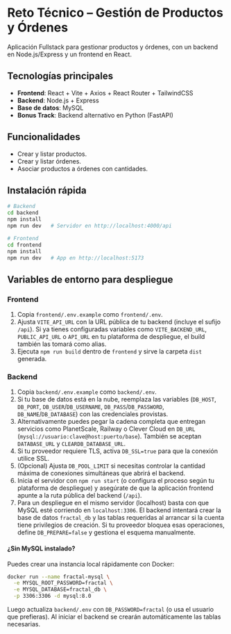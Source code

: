 # Reto Técnico – Gestión de Productos y Órdenes  

Aplicación Fullstack para gestionar productos y órdenes, con un backend en Node.js/Express y un frontend en React.  

## Tecnologías principales
- **Frontend**: React + Vite + Axios + React Router + TailwindCSS  
- **Backend**: Node.js + Express  
- **Base de datos**: MySQL  
- **Bonus Track**: Backend alternativo en Python (FastAPI)  

## Funcionalidades
- Crear y listar productos.  
- Crear y listar órdenes.  
- Asociar productos a órdenes con cantidades.  

## Instalación rápida

```bash
# Backend
cd backend
npm install
npm run dev   # Servidor en http://localhost:4000/api

# Frontend
cd frontend
npm install
npm run dev   # App en http://localhost:5173
```

## Variables de entorno para despliegue

### Frontend

1. Copia `frontend/.env.example` como `frontend/.env`.
2. Ajusta `VITE_API_URL` con la URL pública de tu backend (incluye el sufijo `/api`). Si ya tienes configuradas variables como `VITE_BACKEND_URL`, `PUBLIC_API_URL` o `API_URL` en tu plataforma de despliegue, el build también las tomará como alias.
3. Ejecuta `npm run build` dentro de `frontend` y sirve la carpeta `dist` generada.

### Backend

1. Copia `backend/.env.example` como `backend/.env`.
2. Si tu base de datos está en la nube, reemplaza las variables (`DB_HOST`, `DB_PORT`, `DB_USER`/`DB_USERNAME`, `DB_PASS`/`DB_PASSWORD`, `DB_NAME`/`DB_DATABASE`) con las credenciales provistas.
3. Alternativamente puedes pegar la cadena completa que entregan servicios como PlanetScale, Railway o Clever Cloud en `DB_URL` (`mysql://usuario:clave@host:puerto/base`). También se aceptan `DATABASE_URL` y `CLEARDB_DATABASE_URL`.
4. Si tu proveedor requiere TLS, activa `DB_SSL=true` para que la conexión utilice SSL.
5. (Opcional) Ajusta `DB_POOL_LIMIT` si necesitas controlar la cantidad máxima de conexiones simultáneas que abrirá el backend.
6. Inicia el servidor con `npm run start` (o configura el proceso según tu plataforma de despliegue) y asegúrate de que la aplicación frontend apunte a la ruta pública del backend (`/api`).
7. Para un despliegue en el mismo servidor (localhost) basta con que MySQL esté corriendo en `localhost:3306`. El backend intentará crear la base de datos `fractal_db` y las tablas requeridas al arrancar si la cuenta tiene privilegios de creación. Si tu proveedor bloquea esas operaciones, define `DB_PREPARE=false` y gestiona el esquema manualmente.

#### ¿Sin MySQL instalado?

Puedes crear una instancia local rápidamente con Docker:

```bash
docker run --name fractal-mysql \
  -e MYSQL_ROOT_PASSWORD=fractal \
  -e MYSQL_DATABASE=fractal_db \
  -p 3306:3306 -d mysql:8.0
```

Luego actualiza `backend/.env` con `DB_PASSWORD=fractal` (o usa el usuario que prefieras). Al iniciar el backend se crearán automáticamente las tablas necesarias.
